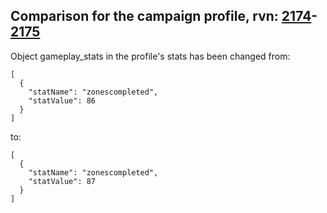 ## Comparison for the campaign profile, rvn: [2174](https://github.com/PRO100KatYT/FortniteProfileRevisions/tree/main/profiles/campaign/2174%20campaign.json)-[2175](https://github.com/PRO100KatYT/FortniteProfileRevisions/tree/main/profiles/campaign/2175%20campaign.json)

Object gameplay_stats in the profile's stats has been changed from:

```
[
  {
    "statName": "zonescompleted",
    "statValue": 86
  }
]
```

to:

```
[
  {
    "statName": "zonescompleted",
    "statValue": 87
  }
]
```

<br><br>
